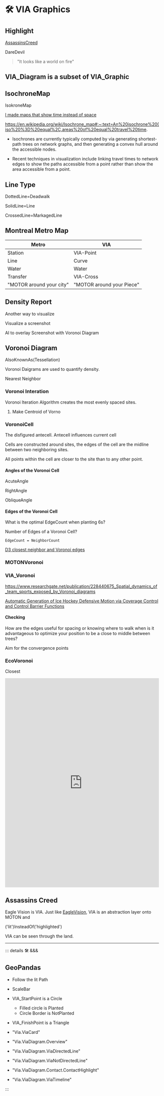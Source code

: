 # 🛠 VIA Graphics

## Highlight

[AssassinsCreed](https://www.youtube.com/watch?v=toW9lHSJ5Tg&ab_channel=AKG29)

DareDevil

> "It looks like a world on fire"

## VIA_Diagram is a subset of VIA_Graphic

## IsochroneMap

IsokroneMap

[I made maps that show time instead of space](https://www.youtube.com/watch?v=rC2VQ-oyDG0&ab_channel=V%C3%A1clavVolhejn)

<https://en.wikipedia.org/wiki/Isochrone_map#:~:text=An%20isochrone%20(iso%20%3D%20equal%2C,areas%20of%20equal%20travel%20time>.

- Isochrones are currently typically computed by via generating shortest-path trees on network graphs, and then generating a convex hull around the accessible nodes.

- Recent techniques in visualization include linking travel times to network edges to show the paths accessible from a point rather than show the area accessible from a point.

## Line Type

DottedLine=Deadwalk

SolidLine=Line

CrossedLine=MarkagedLine

## Montreal Metro Map

| Metro | VIA |
| ------ | ------ |
| Station | VIA-Point |
| Line | Curve |
| Water | Water |
| Transfer | VIA-Cross |
| "MOTOR around your city" | "MOTOR around your Piece" |

## Density Report

Another way to visualize

Visualize a screenshot

AI to overlay Screenshot with Voronoi Diagram

## Voronoi Diagram

AlsoKnownAs(Tessellation)

Voronoi Daigrams are used to quantify density.

Nearest Neighbor

### Voronoi Interation

Voronoi Iteration Algorithm creates the most evenly spaced sites.

1. Make Centroid of Vorno

### VoronoiCell

The disfigured antecell. Antecell influences current cell

Cells are constructed around sites, the edges of the cell are the midline between two neighboring sites.

All points within the cell are closer to the site than to any other point.

#### Angles of the Voronoi Cell

AcuteAngle

RightAngle

ObliqueAngle

#### Edges of the Voronoi Cell

What is the optimal EdgeCount when planting 6s?

Number of Edges of a Voronoi Cell?

`EdgeCount = NeighborCount`

[D3 closest neighbor and Voronoi edges](https://d3js.org/d3-delaunay/voronoi#voronoi_neighbors)

### <motor>MOTONVoronoi</motor>

### <via>VIA_Voronoi</via>

<https://www.researchgate.net/publication/228440675_Spatial_dynamics_of_team_sports_exposed_by_Voronoi_diagrams>

[Automatic Generation of Ice Hockey Defensive Motion via
Coverage Control and Control Barrier Functions
](https://arxiv.org/pdf/2111.10804.pdf)

#### Checking

How are the edges useful for spacing or knowing where to walk when is it advantageous to optimize your position to be a close to middle between trees?

Aim for the convergence points

### <ekos>EcoVoronoi</ekos>

Closest

<iframe width="100%" height="684" frameborder="0"
  src="https://observablehq.com/embed/@d3/circle-dragging-iii?cells=chart"></iframe>

## Assassins Creed

Eagle Vision is VIA. Just like [EagleVision](https://www.youtube.com/watch?v=toW9lHSJ5Tg), VIA is an abstraction layer onto MOTON and

('lit')InsteadOf('highlighted')

VIA can be seen through the land.

---

<!-- =================================================== -->
<!-- =================================================== -->
<!-- =================================================== -->
<!-- =================================================== -->
<!-- =================================================== -->
::: details 🛠 &&&

## GeoPandas

- Follow the lit Path
- ScaleBar
- VIA_StartPoint is a Circle
    - Filled circle is Planted
    - Circle Border is NotPlanted

- VIA_FinishPoint is a Triangle

- "Via.ViaCard"
- "Via.ViaDiagram.Overview"
- "Via.ViaDiagram.ViaDirectedLine"
- "Via.ViaDiagram.ViaNotDirectedLine"
- "Via.ViaDiagram.Contact.ContactHighlight"
- "Via.ViaDiagram.ViaTimeline"

:::
